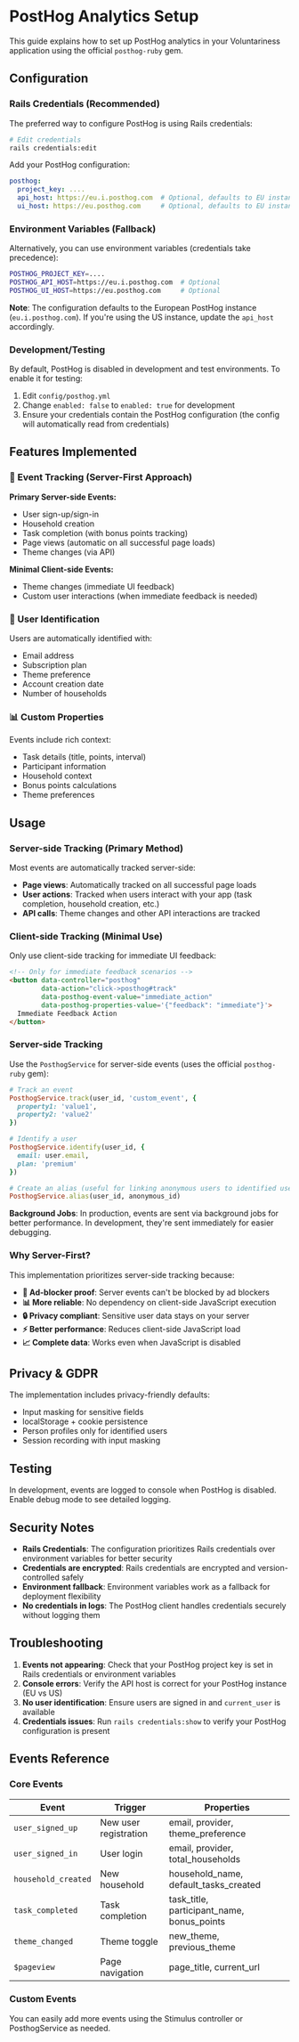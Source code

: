 # PostHog Analytics Setup

This guide explains how to set up PostHog analytics in your Voluntariness application using the official `posthog-ruby` gem.

## Configuration

### Rails Credentials (Recommended)

The preferred way to configure PostHog is using Rails credentials:

```bash
# Edit credentials
rails credentials:edit
```

Add your PostHog configuration:

```yaml
posthog:
  project_key: ....
  api_host: https://eu.i.posthog.com  # Optional, defaults to EU instance
  ui_host: https://eu.posthog.com     # Optional, defaults to EU instance
```

### Environment Variables (Fallback)

Alternatively, you can use environment variables (credentials take precedence):

```bash
POSTHOG_PROJECT_KEY=....
POSTHOG_API_HOST=https://eu.i.posthog.com  # Optional
POSTHOG_UI_HOST=https://eu.posthog.com     # Optional
```

**Note**: The configuration defaults to the European PostHog instance (`eu.i.posthog.com`). If you're using the US instance, update the `api_host` accordingly.

### Development/Testing

By default, PostHog is disabled in development and test environments. To enable it for testing:

1. Edit `config/posthog.yml`
2. Change `enabled: false` to `enabled: true` for development
3. Ensure your credentials contain the PostHog configuration (the config will automatically read from credentials)

## Features Implemented

### 🎯 Event Tracking (Server-First Approach)

**Primary Server-side Events:**
- User sign-up/sign-in
- Household creation
- Task completion (with bonus points tracking)
- Page views (automatic on all successful page loads)
- Theme changes (via API)

**Minimal Client-side Events:**
- Theme changes (immediate UI feedback)
- Custom user interactions (when immediate feedback is needed)

### 👤 User Identification

Users are automatically identified with:
- Email address
- Subscription plan
- Theme preference 
- Account creation date
- Number of households

### 📊 Custom Properties

Events include rich context:
- Task details (title, points, interval)
- Participant information
- Household context
- Bonus points calculations
- Theme preferences

## Usage

### Server-side Tracking (Primary Method)

Most events are automatically tracked server-side:

- **Page views**: Automatically tracked on all successful page loads
- **User actions**: Tracked when users interact with your app (task completion, household creation, etc.)
- **API calls**: Theme changes and other API interactions are tracked

### Client-side Tracking (Minimal Use)

Only use client-side tracking for immediate UI feedback:

```html
<!-- Only for immediate feedback scenarios -->
<button data-controller="posthog" 
        data-action="click->posthog#track"
        data-posthog-event-value="immediate_action"
        data-posthog-properties-value='{"feedback": "immediate"}'>
  Immediate Feedback Action
</button>
```

### Server-side Tracking

Use the `PosthogService` for server-side events (uses the official `posthog-ruby` gem):

```ruby
# Track an event
PosthogService.track(user_id, 'custom_event', {
  property1: 'value1',
  property2: 'value2'
})

# Identify a user
PosthogService.identify(user_id, {
  email: user.email,
  plan: 'premium'
})

# Create an alias (useful for linking anonymous users to identified users)
PosthogService.alias(user_id, anonymous_id)
```

**Background Jobs**: In production, events are sent via background jobs for better performance. In development, they're sent immediately for easier debugging.

### Why Server-First?

This implementation prioritizes server-side tracking because:

- **🚫 Ad-blocker proof**: Server events can't be blocked by ad blockers
- **📊 More reliable**: No dependency on client-side JavaScript execution
- **🔒 Privacy compliant**: Sensitive user data stays on your server
- **⚡ Better performance**: Reduces client-side JavaScript load
- **📈 Complete data**: Works even when JavaScript is disabled

## Privacy & GDPR

The implementation includes privacy-friendly defaults:
- Input masking for sensitive fields
- localStorage + cookie persistence
- Person profiles only for identified users
- Session recording with input masking

## Testing

In development, events are logged to console when PostHog is disabled. Enable debug mode to see detailed logging.

## Security Notes

- **Rails Credentials**: The configuration prioritizes Rails credentials over environment variables for better security
- **Credentials are encrypted**: Rails credentials are encrypted and version-controlled safely
- **Environment fallback**: Environment variables work as a fallback for deployment flexibility
- **No credentials in logs**: The PostHog client handles credentials securely without logging them

## Troubleshooting

1. **Events not appearing**: Check that your PostHog project key is set in Rails credentials or environment variables
2. **Console errors**: Verify the API host is correct for your PostHog instance (EU vs US)
3. **No user identification**: Ensure users are signed in and `current_user` is available
4. **Credentials issues**: Run `rails credentials:show` to verify your PostHog configuration is present

## Events Reference

### Core Events

| Event | Trigger | Properties |
|-------|---------|------------|
| `user_signed_up` | New user registration | email, provider, theme_preference |
| `user_signed_in` | User login | email, provider, total_households |
| `household_created` | New household | household_name, default_tasks_created |
| `task_completed` | Task completion | task_title, participant_name, bonus_points |
| `theme_changed` | Theme toggle | new_theme, previous_theme |
| `$pageview` | Page navigation | page_title, current_url |

### Custom Events

You can easily add more events using the Stimulus controller or PosthogService as needed.